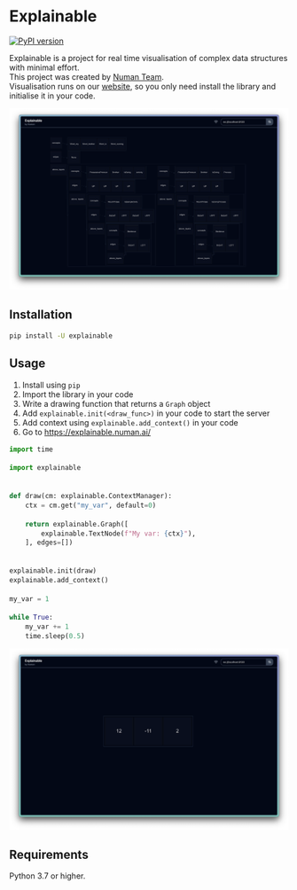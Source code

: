 # Explainable

[![PyPI version](https://img.shields.io/pypi/v/explainable.svg)](https://pypi.org/project/explainable/)

Explainable is a project for real time visualisation of complex data structures with minimal effort.  
This project was created by [Numan Team](https://numan.ai/).  
Visualisation runs on our [website](https://explainable.numan.ai/), so you only need install the library and initialise it in your code.

![plot](./demo.png)

## Installation

```sh
pip install -U explainable
```

## Usage

1. Install using `pip`
2. Import the library in your code
3. Write a drawing function that returns a `Graph` object
3. Add `explainable.init(<draw_func>)` in your code to start the server
4. Add context using `explainable.add_context()` in your code
5. Go to https://explainable.numan.ai/

```python
import time

import explainable


def draw(cm: explainable.ContextManager):
    ctx = cm.get("my_var", default=0)

    return explainable.Graph([
        explainable.TextNode(f"My var: {ctx}"),
    ], edges=[])


explainable.init(draw)
explainable.add_context()

my_var = 1

while True:
    my_var += 1
    time.sleep(0.5)
```

![plot](./demo2.png)

## Requirements

Python 3.7 or higher.
